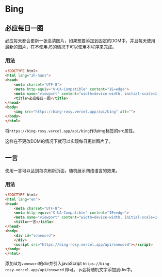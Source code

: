 # Bing
## 必应每日一图
必应每天都会更新一张高清图片，如果想要添加到固定的DOM中，并且每天使用最新的图片，在不使用JS的情况下可以使用本程序来完成。
### 用法
```html
<!DOCTYPE html>
<html lang="zh-hans">
<head>
    <meta charset="UTF-8">
    <meta http-equiv="X-UA-Compatible" content="IE=edge">
    <meta name="viewport" content="width=device-width, initial-scale=1.0">
    <title>必应每日一图</title>
</head>
<body>
    <img src="https://bing-rosy.vercel.app/api/bing" alt="">
</body>
</html>
```
将` https://bing-rosy.vercel.app/api/bing `作为img标签的src属性。

这样在不更改DOM的情况下就可以实现每日更新图片了。

## 一言
使用一言可以达到每次刷新页面，随机展示网络语言的效果。

### 用法
```html
<!DOCTYPE html>
<html lang="en">
<head>
    <meta charset="UTF-8">
    <meta http-equiv="X-UA-Compatible" content="IE=edge">
    <meta name="viewport" content="width=device-width, initial-scale=1.0">
    <title>一言</title>
</head>
<body>
    <div id="voneword">
    </div>
    <script src="https://bing-rosy.vercel.app/api/oneword"></script>
</body>
</html>
```
添加id为`voneword`的div并引入javaScript `https://bing-rosy.vercel.app/api/oneword` 即可。
js会将随机文字添加到div中。